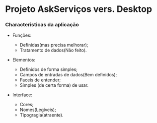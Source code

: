 # Projeto AskServiços vers. Desktop

### Characteristicas da aplicação

* Funções:
  - Definidas(mas precisa melhorar);
  - Tratamento de dados(Não feito).


* Elementos:
  - Definidos de forma simples;
  - Campos de entradas de dados(Bem definidos);
  - Faceis de entender;
  - Simples (de certa forma) de usar.


* Interface:
  - Cores;
  - Nomes(Legíveis);
  - Tipogragia(atraente).
